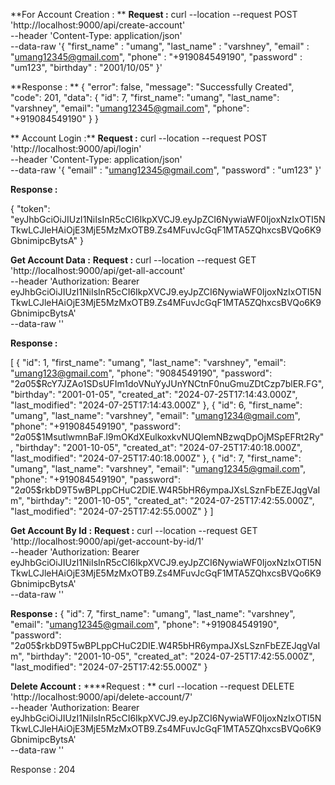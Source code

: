 **For Account Creation : **
**Request :** 
curl --location --request POST 'http://localhost:9000/api/create-account' \
--header 'Content-Type: application/json' \
--data-raw '{
    "first_name" : "umang",
    "last_name" : "varshney",
    "email" : "umang12345@gmail.com",
    "phone" : "+919084549190",
    "password" : "um123",
    "birthday" : "2001/10/05"
}'

**Response : **
{
    "error": false,
    "message": "Successfully Created",
    "code": 201,
    "data": {
        "id": 7,
        "first_name": "umang",
        "last_name": "varshney",
        "email": "umang12345@gmail.com",
        "phone": "+919084549190"
    }
}

**
Account Login :**
**Request :**
curl --location --request POST 'http://localhost:9000/api/login' \
--header 'Content-Type: application/json' \
--data-raw '{
    "email" : "umang12345@gmail.com",
    "password" : "um123"
}'

**Response :**

{
    "token": "eyJhbGciOiJIUzI1NiIsInR5cCI6IkpXVCJ9.eyJpZCI6NywiaWF0IjoxNzIxOTI5NTkwLCJleHAiOjE3MjE5MzMxOTB9.Zs4MFuvJcGqF1MTA5ZQhxcsBVQo6K9GbnimipcBytsA"
}




**Get Account Data :**
**Request :**
curl --location --request GET 'http://localhost:9000/api/get-all-account' \
--header 'Authorization: Bearer eyJhbGciOiJIUzI1NiIsInR5cCI6IkpXVCJ9.eyJpZCI6NywiaWF0IjoxNzIxOTI5NTkwLCJleHAiOjE3MjE5MzMxOTB9.Zs4MFuvJcGqF1MTA5ZQhxcsBVQo6K9GbnimipcBytsA' \
--data-raw ''

**Response :**

[
    {
        "id": 1,
        "first_name": "umang",
        "last_name": "varshney",
        "email": "umang123@gmail.com",
        "phone": "9084549190",
        "password": "$2a$05$RcY7JZAo1SDsUFIm1doVNuYyJUnYNCtnF0nuGmuZDtCzp7blER.FG",
        "birthday": "2001-01-05",
        "created_at": "2024-07-25T17:14:43.000Z",
        "last_modified": "2024-07-25T17:14:43.000Z"
    },
    {
        "id": 6,
        "first_name": "umang",
        "last_name": "varshney",
        "email": "umang1234@gmail.com",
        "phone": "+919084549190",
        "password": "$2a$05$1MsutlwmnBaF.l9mOKdXEulkoxkvNUQlemNBzwqDpOjMSpEFRt2Ry",
        "birthday": "2001-10-05",
        "created_at": "2024-07-25T17:40:18.000Z",
        "last_modified": "2024-07-25T17:40:18.000Z"
    },
    {
        "id": 7,
        "first_name": "umang",
        "last_name": "varshney",
        "email": "umang12345@gmail.com",
        "phone": "+919084549190",
        "password": "$2a$05$rkbD9T5wBPLppCHuC2DIE.W4R5bHR6ympaJXsLSznFbEZEJqgVaIm",
        "birthday": "2001-10-05",
        "created_at": "2024-07-25T17:42:55.000Z",
        "last_modified": "2024-07-25T17:42:55.000Z"
    }
]


**Get Account By Id :**
**Request :**
curl --location --request GET 'http://localhost:9000/api/get-account-by-id/1' \
--header 'Authorization: Bearer eyJhbGciOiJIUzI1NiIsInR5cCI6IkpXVCJ9.eyJpZCI6NywiaWF0IjoxNzIxOTI5NTkwLCJleHAiOjE3MjE5MzMxOTB9.Zs4MFuvJcGqF1MTA5ZQhxcsBVQo6K9GbnimipcBytsA' \
--data-raw ''

**Response :**
{
    "id": 7,
    "first_name": "umang",
    "last_name": "varshney",
    "email": "umang12345@gmail.com",
    "phone": "+919084549190",
    "password": "$2a$05$rkbD9T5wBPLppCHuC2DIE.W4R5bHR6ympaJXsLSznFbEZEJqgVaIm",
    "birthday": "2001-10-05",
    "created_at": "2024-07-25T17:42:55.000Z",
    "last_modified": "2024-07-25T17:42:55.000Z"
}

**Delete Account :**
****Request : **
curl --location --request DELETE 'http://localhost:9000/api/delete-account/7' \
--header 'Authorization: Bearer eyJhbGciOiJIUzI1NiIsInR5cCI6IkpXVCJ9.eyJpZCI6NywiaWF0IjoxNzIxOTI5NTkwLCJleHAiOjE3MjE5MzMxOTB9.Zs4MFuvJcGqF1MTA5ZQhxcsBVQo6K9GbnimipcBytsA' \
--data-raw ''

Response : 204
